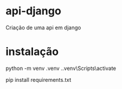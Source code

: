 # api-django
Criação de uma api em django


# instalação


python -m venv .venv
.\.venv\Scripts\activate

pip install requirements.txt
